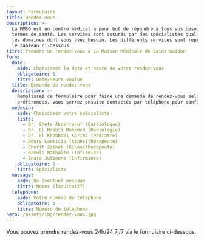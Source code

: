 ```yaml
---
layout: Formulaire
title: Rendez-vous
description: >-
  La MMSG est un centre médical a pour but de répondre à tous vos besoins en
  termes de santé. Les services sont assurés par des spécialistes qualifiés dans
  les domaines dont vous avez besoin. Les différents services sont repris dans
  le tableau ci-dessous:
titre: Prendre un rendez-vous à La Maison Médicale de Saint-Guidon
form:
  date:
    aide: Choisissez la date et heure de votre rendez-vous
    obligatoire: 1
    titre: Date/Heure voulue
  title: Demande de rendez-vous
  description: >-
    Remplissez ce formulaire pour faire une demande de rendez-vous selon vos
    préférences. Vous serrez ensuite contactés par téléphone pour confirmation.
  medecin:
    aide: Choisissez votre spécialiste
    liste:
      - Dr. Sheta Abderraouf (Cardiologue)
      - Dr. El Mrabti Mohamed (Radiologie)
      - Dr. El Khabbabi Karima (Pédiatre)
      - Dours Laeticia (Kinésithérapeute)
      - Cherif Zaineb (Kinésithérapeute)
      - Breuls Nathalie (Infirmier)
      - Enara Julienne (Infirmière)
    obligatoire: 1
    titre: Spécialiste
  message:
    aide: Un éventuel message
    titre: Notes (facultatif)
  telephone:
    aide: Votre numéro de téléphone
    obligatoire: 1
    titre: Numéro de téléphone
hero: /assets/img/rendez-vous.jpg
---
```

Vous pouvez prendre rendez-vous 24h/24 7j/7 via le formulaire ci-dessous.



